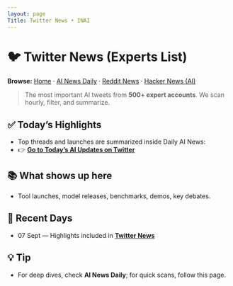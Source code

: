 ```yaml
---
layout: page
Title: Twitter News • INAI
---
```


# 🐦 Twitter News (Experts List)

**Browse:** [Home](index.md) · [AI News Daily](news.md) · [Reddit News](reddit-news.md) · [Hacker News (AI)](hacker-news.md)

> The most important AI tweets from **500+ expert accounts**. We scan hourly, filter, and summarize.

## ✅ Today’s Highlights
- Top threads and launches are summarized inside Daily AI News:
- 👉 **[Go to Today’s AI Updates on Twitter](twitter-news/2025/2025-09-07.md)**

## 📚 What shows up here
- Tool launches, model releases, benchmarks, demos, key debates.


## 📅 Recent Days
- 07 Sept — Highlights included in **[Twitter News](twitter-news/2025/09/2025-09-07.md)**

## 💡 Tip
- For deep dives, check **AI News Daily**; for quick scans, follow this page.
